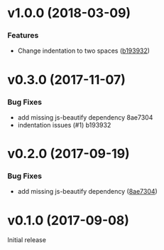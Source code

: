 <a name="1.0.0"></a>
# v1.0.0 (2018-03-09)


### Features

* Change indentation to two spaces ([b193932](https://github.com/eddyerburgh/jest-serializer-vue/commit/b193932))

<a name="0.3.0"></a>
# v0.3.0 (2017-11-07)


### Bug Fixes

* add missing js-beautify dependency 8ae7304
* indentation issues (#1) b193932

<a name="v0.2.0"></a>
# v0.2.0 (2017-09-19)


### Bug Fixes

* add missing js-beautify dependency ([8ae7304](https://github.com/eddyerburgh/jest-serializer-vue/commit/8ae7304))

<a name="v0.1.0"></a>
# v0.1.0 (2017-09-08)

Initial release
